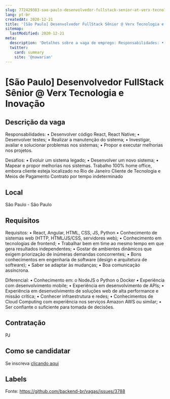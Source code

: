 ```yaml
---
slug: 772429383-sao-paulo-desenvolvedor-fullstack-senior-at-verx-tecnologia-e-inovacao
lang: pt-br
createdAt: 2020-12-21
title: '[São Paulo] Desenvolvedor FullStack Sênior @ Verx Tecnologia e Inovação - Vaga de Emprego'
sitemap:
  lastModified: 2020-12-21
meta:
  description: 'Detalhes sobre a vaga de emprego: Responsabilidades: •	Desenvolver código React, React Native; •	Desenvolver testes; •	Realizar a manutenção do sistema; •	Investigar, avaliar e solucionar problemas nos sistemas; •	Propor e executar melhorias nos projetos. Desafios: •	Evoluir um sistema legado; •	Desenvolver um novo sistema; •	Mapear e propor melhorias nos sistemas. Trabalho 100% home office, embora cliente esteja localizado no Rio de Janeiro Cliente de Tecnologia e Meios de Pagamento Contrato por tempo indeterminado'
  twitter:
    card: summary
    site: '@nawarian'
---
```


# [São Paulo] Desenvolvedor FullStack Sênior @ Verx Tecnologia e Inovação

## Descrição da vaga

Responsabilidades:
•	Desenvolver código React, React Native;
•	Desenvolver testes;
•	Realizar a manutenção do sistema;
•	Investigar, avaliar e solucionar problemas nos sistemas;
•	Propor e executar melhorias nos projetos.

Desafios:
•	Evoluir um sistema legado;
•	Desenvolver um novo sistema;
•	Mapear e propor melhorias nos sistemas.
Trabalho 100%  home office, embora cliente esteja localizado no Rio de Janeiro
Cliente de Tecnologia e Meios de Pagamento
Contrato por tempo indeterminado

## Local

São Paulo - São Paulo

## Requisitos

Requisitos:
•       React, Angular, HTML, CSS, JS, Python
•	Conhecimento de sistemas web (HTTP, HTML/JS/CSS, servidores web);
•	Conhecimento em tecnologias de frontend;
•	Trabalhar bem em time ao mesmo tempo em que gera resultados independentes;
•	Gostar de ambientes dinâmicos que exigem priorização de inúmeras demandas concorrentes;
•	Bons conhecimentos em engenharia de software (design e arquitetura de software);
•	Saber se adaptar às mudanças;
•	Boa comunicação assíncrona.

Diferencial:
•	Conhecimento em:
o	NodeJS
o	Python
o	Docker
•	Experiência com desenvolvimento mobile;
•	Experiência em desenvolvimento de APIs;
•	Experiência em desenvolvimento de soluções web de alta performance e missão crítica; 
•	Conhecer infraestrutura e redes; 
•	Conhecimentos de Cloud Computing com experiência nos serviços Amazon AWS ou similar; 
•	Ser confiante o suficiente para tomada de decisões.

## Contratação

PJ

## Como se candidatar

Se inscreva [clicando aqui](https://www.pyjobs.com.br/job/1908)

## Labels



Fonte: https://github.com/backend-br/vagas/issues/3788